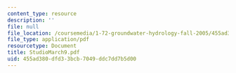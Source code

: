 ```yaml
---
content_type: resource
description: ''
file: null
file_location: /coursemedia/1-72-groundwater-hydrology-fall-2005/455ad380dfd33bcb7049ddc7dd7b5d00_StudioMarch9.pdf
file_type: application/pdf
resourcetype: Document
title: StudioMarch9.pdf
uid: 455ad380-dfd3-3bcb-7049-ddc7dd7b5d00
---
```

